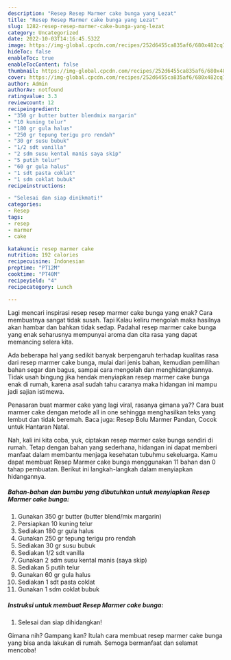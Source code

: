 ```yaml
---
description: "Resep Resep Marmer cake bunga yang Lezat"
title: "Resep Resep Marmer cake bunga yang Lezat"
slug: 1282-resep-resep-marmer-cake-bunga-yang-lezat
category: Uncategorized
date: 2022-10-03T14:16:45.532Z
image: https://img-global.cpcdn.com/recipes/252d6455ca835af6/680x482cq70/resep-marmer-cake-bunga-foto-resep-utama.jpg
hideToc: false
enableToc: true
enableTocContent: false
thumbnail: https://img-global.cpcdn.com/recipes/252d6455ca835af6/680x482cq70/resep-marmer-cake-bunga-foto-resep-utama.jpg
cover: https://img-global.cpcdn.com/recipes/252d6455ca835af6/680x482cq70/resep-marmer-cake-bunga-foto-resep-utama.jpg
author: Admin
authorAv: notfound
ratingvalue: 3.3
reviewcount: 12
recipeingredient:
- "350 gr butter butter blendmix margarin"
- "10 kuning telur"
- "180 gr gula halus"
- "250 gr tepung terigu pro rendah"
- "30 gr susu bubuk"
- "1/2 sdt vanilla"
- "2 sdm susu kental manis saya skip"
- "5 putih telur"
- "60 gr gula halus"
- "1 sdt pasta coklat"
- "1 sdm coklat bubuk"
recipeinstructions:

- "Selesai dan siap dinikmati!"
categories:
- Resep
tags:
- resep
- marmer
- cake

katakunci: resep marmer cake 
nutrition: 192 calories
recipecuisine: Indonesian
preptime: "PT12M"
cooktime: "PT40M"
recipeyield: "4"
recipecategory: Lunch

---
```



Lagi mencari inspirasi resep resep marmer cake bunga yang enak? Cara membuatnya sangat tidak susah. Tapi Kalau keliru mengolah maka hasilnya akan hambar dan bahkan tidak sedap. Padahal resep marmer cake bunga yang enak seharusnya mempunyai aroma dan cita rasa yang dapat memancing selera kita.


Ada beberapa hal yang sedikit banyak berpengaruh terhadap kualitas rasa dari resep marmer cake bunga, mulai dari jenis bahan, kemudian pemilihan bahan segar dan bagus, sampai cara mengolah dan menghidangkannya. Tidak usah bingung jika hendak menyiapkan resep marmer cake bunga enak di rumah, karena asal sudah tahu caranya maka hidangan ini mampu jadi sajian istimewa.

Penasaran buat marmer cake yang lagi viral, rasanya gimana ya?? Cara buat marmer cake dengan metode all in one sehingga menghasilkan teks yang lembut dan tidak beremah. Baca juga: Resep Bolu Marmer Pandan, Cocok untuk Hantaran Natal.


Nah, kali ini kita coba, yuk, ciptakan resep marmer cake bunga sendiri di rumah. Tetap dengan bahan yang sederhana, hidangan ini dapat memberi manfaat dalam membantu menjaga kesehatan tubuhmu sekeluarga. Kamu dapat membuat Resep Marmer cake bunga menggunakan 11 bahan dan 0 tahap pembuatan. Berikut ini langkah-langkah dalam menyiapkan hidangannya.

<!--inarticleads1-->

##### Bahan-bahan dan bumbu yang dibutuhkan untuk menyiapkan Resep Marmer cake bunga:

1. Gunakan 350 gr butter (butter blend/mix margarin)
1. Persiapkan 10 kuning telur
1. Sediakan 180 gr gula halus
1. Gunakan 250 gr tepung terigu pro rendah
1. Sediakan 30 gr susu bubuk
1. Sediakan 1/2 sdt vanilla
1. Gunakan 2 sdm susu kental manis (saya skip)
1. Sediakan 5 putih telur
1. Gunakan 60 gr gula halus
1. Sediakan 1 sdt pasta coklat
1. Gunakan 1 sdm coklat bubuk




<!--inarticleads2-->

##### Instruksi untuk membuat Resep Marmer cake bunga:


1. Selesai dan siap dihidangkan!



Gimana nih? Gampang kan? Itulah cara membuat resep marmer cake bunga yang bisa anda lakukan di rumah. Semoga bermanfaat dan selamat mencoba!
